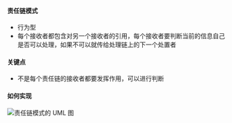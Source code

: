 #### 责任链模式

- 行为型
- 每个接收者都包含对另一个接收者的引用，每个接收者要判断当前的信息自己是否可以处理，如果不可以就传给处理链上的下一个处置者



#### 关键点

- 不是每个责任链的接收者都要发挥作用，可以进行判断





#### 如何实现

![责任链模式的 UML 图](https://www.runoob.com/wp-content/uploads/2014/08/2021-chain-of-responsibility.svg)

